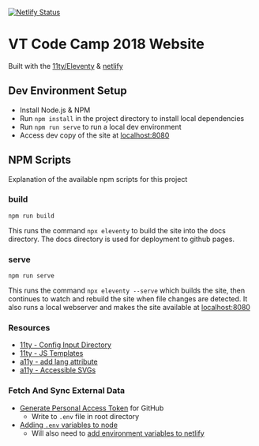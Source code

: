 [![Netlify Status](https://api.netlify.com/api/v1/badges/9a7bde97-b60b-42af-9fc8-bc9cf9f2c708/deploy-status)](https://app.netlify.com/sites/vtcodecamp2018/deploys)

# VT Code Camp 2018 Website

Built with the [11ty/Eleventy](https://www.11ty.io) & [netlify](https://app.netlify.com/)

## Dev Environment Setup

* Install Node.js & NPM
* Run `npm install` in the project directory to install local dependencies
* Run `npm run serve` to run a local dev environment
* Access dev copy of the site at [localhost:8080](http://localhost:8080)


## NPM Scripts

Explanation of the available npm scripts for this project

### build

`npm run build`

This runs the command `npx eleventy` to build the site into the docs 
directory.  The docs directory is used for deployment to github pages.

### serve

`npm run serve`

This runs the command `npx eleventy --serve` which builds the site, then 
continues to watch and rebuild the site when file changes are detected. 
It also runs a local webserver and makes the site available at 
[localhost:8080](http://localhost:8080)

### Resources

* [11ty - Config Input Directory](https://www.11ty.io/docs/config/#input-directory)
* [11ty - JS Templates](https://www.11ty.io/docs/languages/javascript/)
* [a11y - add lang attribute](https://dequeuniversity.com/rules/axe/3.1/html-has-lang?application=lighthouse)
* [a11y - Accessible SVGs](https://css-tricks.com/accessible-svgs/)


### Fetch And Sync External Data

* [Generate Personal Access Token](https://github.com/settings/tokens/new) for GitHub
  * Write to `.env` file in root directory
* [Adding `.env` variables to node](https://medium.com/the-node-js-collection/making-your-node-js-work-everywhere-with-environment-variables-2da8cdf6e786)
  * Will also need to [add environment variables to netlify](https://www.netlify.com/docs/continuous-deployment/#environment-variables)